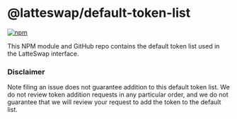 # @latteswap/default-token-list

[![npm](https://img.shields.io/npm/v/@latteswap/default-token-list)](https://unpkg.com/@sushiswap/default-token-list@latest/)

This NPM module and GitHub repo contains the default token list used in the LatteSwap interface.

### Disclaimer

Note filing an issue does not guarantee addition to this default token list.
We do not review token addition requests in any particular order, and we do not
guarantee that we will review your request to add the token to the default list.

